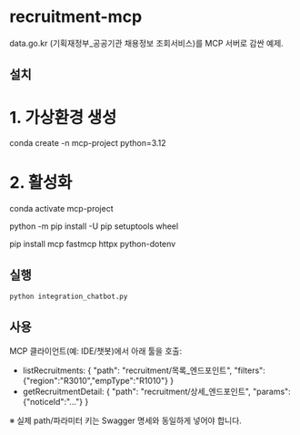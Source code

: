 # recruitment-mcp

data.go.kr (기획재정부_공공기관 채용정보 조회서비스)를 MCP 서버로 감싼 예제.

## 설치
# 1. 가상환경 생성
conda create -n mcp-project python=3.12

# 2. 활성화  
conda activate mcp-project

python -m pip install -U pip setuptools wheel

pip install mcp fastmcp httpx python-dotenv


## 실행
```bash
python integration_chatbot.py
```

## 사용
MCP 클라이언트(예: IDE/챗봇)에서 아래 툴을 호출:
- listRecruitments: { "path": "recruitment/목록_엔드포인트", "filters": {"region":"R3010","empType":"R1010"} }
- getRecruitmentDetail: { "path": "recruitment/상세_엔드포인트", "params": {"noticeId":"..."} }

※ 실제 path/파라미터 키는 Swagger 명세와 동일하게 넣어야 합니다.
